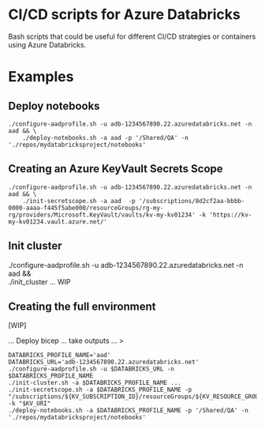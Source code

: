 # CI/CD scripts for Azure Databricks

Bash scripts that could be useful for different CI/CD strategies or containers using Azure Databricks.

# Examples

## Deploy notebooks

```
./configure-aadprofile.sh -u adb-1234567890.22.azuredatabricks.net -n aad && \
    ./deploy-notebooks.sh -a aad -p '/Shared/QA' -n './repos/mydatabricksproject/notebooks'
```

## Creating an Azure KeyVault Secrets Scope

```
./configure-aadprofile.sh -u adb-1234567890.22.azuredatabricks.net -n aad && \
    ./init-secretscope.sh -a aad  -p '/subscriptions/8d2cf2aa-bbbb-0000-aaaa-f445f5abe000/resourceGroups/rg-my-rg/providers/Microsoft.KeyVault/vaults/kv-my-kv01234' -k 'https://kv-my-kv01234.vault.azure.net/'
```

## Init cluster

./configure-aadprofile.sh -u adb-1234567890.22.azuredatabricks.net -n aad && \
    ./init_cluster ... WIP

## Creating the full environment

[WIP]

... Deploy bicep ... take outputs ... >

```
DATABRICKS_PROFILE_NAME='aad'
DATABRICKS_URL='adb-1234567890.22.azuredatabricks.net'
./configure-aadprofile.sh -u $DATABRICKS_URL -n $DATABRICKS_PROFILE_NAME
./init-cluster.sh -a $DATABRICKS_PROFILE_NAME ...
./init-secretscope.sh -a $DATABRICKS_PROFILE_NAME -p "/subscriptions/${KV_SUBSCRIPTION_ID}/resourceGroups/${KV_RESOURCE_GROUP}/providers/${KV_RESOURCE_ID}" -k "$KV_URI"
./deploy-notebooks.sh -a $DATABRICKS_PROFILE_NAME -p '/Shared/QA' -n './repos/mydatabricksproject/notebooks'
```